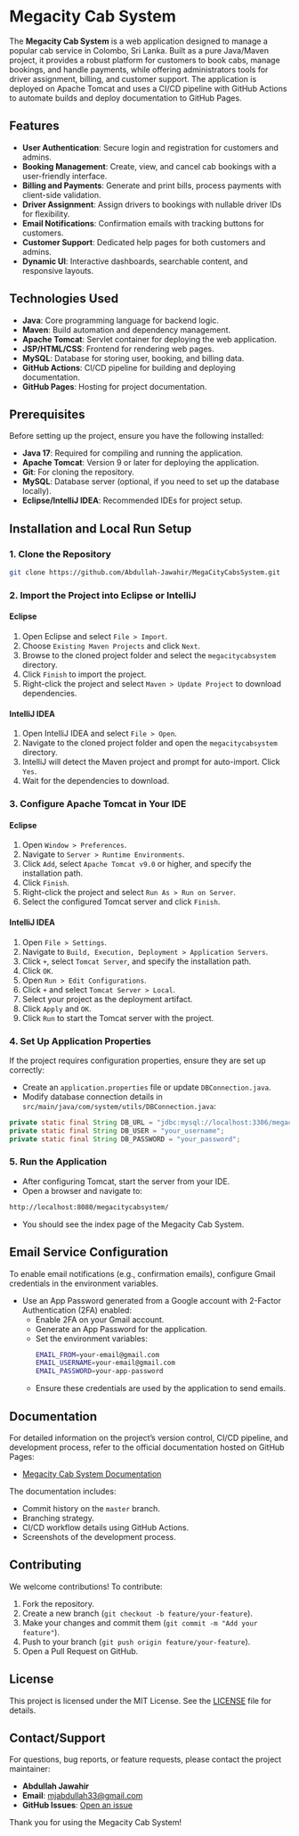 # Megacity Cab System

The **Megacity Cab System** is a web application designed to manage a popular cab service in Colombo, Sri Lanka. Built as a pure Java/Maven project, it provides a robust platform for customers to book cabs, manage bookings, and handle payments, while offering administrators tools for driver assignment, billing, and customer support. The application is deployed on Apache Tomcat and uses a CI/CD pipeline with GitHub Actions to automate builds and deploy documentation to GitHub Pages.

## Features
- **User Authentication**: Secure login and registration for customers and admins.
- **Booking Management**: Create, view, and cancel cab bookings with a user-friendly interface.
- **Billing and Payments**: Generate and print bills, process payments with client-side validation.
- **Driver Assignment**: Assign drivers to bookings with nullable driver IDs for flexibility.
- **Email Notifications**: Confirmation emails with tracking buttons for customers.
- **Customer Support**: Dedicated help pages for both customers and admins.
- **Dynamic UI**: Interactive dashboards, searchable content, and responsive layouts.

## Technologies Used
- **Java**: Core programming language for backend logic.
- **Maven**: Build automation and dependency management.
- **Apache Tomcat**: Servlet container for deploying the web application.
- **JSP/HTML/CSS**: Frontend for rendering web pages.
- **MySQL**: Database for storing user, booking, and billing data.
- **GitHub Actions**: CI/CD pipeline for building and deploying documentation.
- **GitHub Pages**: Hosting for project documentation.

## Prerequisites
Before setting up the project, ensure you have the following installed:
- **Java 17**: Required for compiling and running the application.
- **Apache Tomcat**: Version 9 or later for deploying the application.
- **Git**: For cloning the repository.
- **MySQL**: Database server (optional, if you need to set up the database locally).
- **Eclipse/IntelliJ IDEA**: Recommended IDEs for project setup.

## Installation and Local Run Setup

### 1. Clone the Repository
```bash
git clone https://github.com/Abdullah-Jawahir/MegaCityCabsSystem.git
```

### 2. Import the Project into Eclipse or IntelliJ
#### **Eclipse**
1. Open Eclipse and select `File > Import`.
2. Choose `Existing Maven Projects` and click `Next`.
3. Browse to the cloned project folder and select the `megacitycabsystem` directory.
4. Click `Finish` to import the project.
5. Right-click the project and select `Maven > Update Project` to download dependencies.

#### **IntelliJ IDEA**
1. Open IntelliJ IDEA and select `File > Open`.
2. Navigate to the cloned project folder and open the `megacitycabsystem` directory.
3. IntelliJ will detect the Maven project and prompt for auto-import. Click `Yes`.
4. Wait for the dependencies to download.

### 3. Configure Apache Tomcat in Your IDE
#### **Eclipse**
1. Open `Window > Preferences`.
2. Navigate to `Server > Runtime Environments`.
3. Click `Add`, select `Apache Tomcat v9.0` or higher, and specify the installation path.
4. Click `Finish`.
5. Right-click the project and select `Run As > Run on Server`.
6. Select the configured Tomcat server and click `Finish`.

#### **IntelliJ IDEA**
1. Open `File > Settings`.
2. Navigate to `Build, Execution, Deployment > Application Servers`.
3. Click `+`, select `Tomcat Server`, and specify the installation path.
4. Click `OK`.
5. Open `Run > Edit Configurations`.
6. Click `+` and select `Tomcat Server > Local`.
7. Select your project as the deployment artifact.
8. Click `Apply` and `OK`.
9. Click `Run` to start the Tomcat server with the project.

### 4. Set Up Application Properties
If the project requires configuration properties, ensure they are set up correctly:
- Create an `application.properties` file or update `DBConnection.java`.
- Modify database connection details in `src/main/java/com/system/utils/DBConnection.java`:
```java
private static final String DB_URL = "jdbc:mysql://localhost:3306/megacity_cabs";
private static final String DB_USER = "your_username";
private static final String DB_PASSWORD = "your_password";
```

### 5. Run the Application
- After configuring Tomcat, start the server from your IDE.
- Open a browser and navigate to:
```bash
http://localhost:8080/megacitycabsystem/
```
- You should see the index page of the Megacity Cab System.

## Email Service Configuration
To enable email notifications (e.g., confirmation emails), configure Gmail credentials in the environment variables.

- Use an App Password generated from a Google account with 2-Factor Authentication (2FA) enabled:
  - Enable 2FA on your Gmail account.
  - Generate an App Password for the application.
  - Set the environment variables:
    ```bash
    EMAIL_FROM=your-email@gmail.com
    EMAIL_USERNAME=your-email@gmail.com
    EMAIL_PASSWORD=your-app-password
    ```
  - Ensure these credentials are used by the application to send emails.

## Documentation
For detailed information on the project’s version control, CI/CD pipeline, and development process, refer to the official documentation hosted on GitHub Pages:

- [Megacity Cab System Documentation](https://github.com/Abdullah-Jawahir/MegaCityCabsSystem/blob/master/megacitycabsystem/docs/github-workflow.md)

The documentation includes:
- Commit history on the `master` branch.
- Branching strategy.
- CI/CD workflow details using GitHub Actions.
- Screenshots of the development process.

## Contributing
We welcome contributions! To contribute:
1. Fork the repository.
2. Create a new branch (`git checkout -b feature/your-feature`).
3. Make your changes and commit them (`git commit -m "Add your feature"`).
4. Push to your branch (`git push origin feature/your-feature`).
5. Open a Pull Request on GitHub.

## License
This project is licensed under the MIT License. See the [LICENSE](LICENSE) file for details.

## Contact/Support
For questions, bug reports, or feature requests, please contact the project maintainer:

- **Abdullah Jawahir**
- **Email**: [mjabdullah33@gmail.com](mailto:mjabdullah33@gmail.com)
- **GitHub Issues**: [Open an issue](https://github.com/Abdullah-Jawahir/MegaCityCabsSystem/issues)

Thank you for using the Megacity Cab System!
